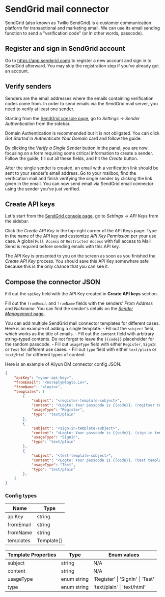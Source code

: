 # SendGrid mail connector

SendGrid (also known as Twilio SendGrid) is a customer communication platform for transactional and marketing email. We can use its email sending function to send a "verification code" (or in other words, passcode).

## Register and sign in SendGrid account

Go to https://app.sendgrid.com/ to register a new account and sign in to SendGrid afterward. You may skip the registration step if you've already got an account.

## Verify senders

Senders are the email addresses where the emails containing verification codes come from. In order to send emails via the SendGrid mail server, you need to verify at least one sender.

Starting from the [SendGrid console page](https://app.sendgrid.com/), go to _Settings_ -> _Sender Authentication_ from the sidebar.

Domain Authentication is recommended but it is not obligated. You can click _Get Started_ in _Authenticate Your Domain_ card and follow the guide.

By clicking the _Verify a Single Sender_ button in the panel, you are now focusing on a form requiring some critical information to create a sender. Follow the guide, fill out all these fields, and hit the _Create_ button.

After the single sender is created, an email with a verification link should be sent to your sender's email address. Go to your mailbox, find the verification mail and finish verifying the single sender by clicking the link given in the email. You can now send email via SendGrid email connector using the sender you've just verified.

## Create API keys

Let's start from the [SendGrid console page](https://app.sendgrid.com/), go to _Settings_ -> _API Keys_ from the sidebar.

Click the _Create API Key_ in the top-right corner of the API Keys page. Type in the name of the API key and customize _API Key Permission_ per your use case. A global `Full Access` or `Restricted Access` with full access to Mail Send is required before sending emails with this API key.

The API Key is presented to you on the screen as soon as you finished the _Create API Key_ process. You should save this API Key somewhere safe because this is the only chance that you can see it.

## Compose the connector JSON

Fill out the `apiKey` field with the API Key created in **Create API keys** section.

Fill out the `fromEmail` and `fromName` fields with the senders' _From Address_ and _Nickname_. You can find the sender's details on the [_Sender Management_ page](https://mc.sendgrid.com/senders).

You can add multiple SendGrid mail connector templates for different cases. Here is an example of adding a single template:
    - Fill out the `subject` field, which works as the title of emails.
    - Fill out the `content` field with arbitrary string-typed contents. Do not forget to leave the `{{code}}` placeholder for the random passcode.
    - Fill out `usageType` field with either `Register`, `SignIn` or `Test` for different use cases.
    - Fill out `type` field with either `text/plain` or `text/html` for different types of content.


Here is an example of Aliyun DM connector config JSON.

```json
{
    "apiKey": "<your-api-key>",
    "fromEmail": "<noreply@logto.io>",
    "fromName": "<logto>",
    "templates": [
        {
            "subject": "<register-template-subject>",
            "content": "<Logto: Your passcode is {{code}}. (regitser template)>",
            "usageType": "Register",
            "type": "text/plain"
        },
        {
            "subject": "<sign-in-template-subject>",
            "content": "<Logto: Your passcode is {{code}}. (sign-in template)>",
            "usageType": "SignIn",
            "type": "text/plain"
        },
        {
            "subject": "<test-template-subject>",
            "content": "<Logto: Your passcode is {{code}}. (test template)>",
            "usageType": "Test",
            "type": "text/plain"
        },
    ]
}
```

### Config types

| Name      | Type       |
|-----------|------------|
| apiKey    | string     |
| fromEmail | string     |
| fromName  | string     |
| templates | Template[] |

| Template Properties | Type        | Enum values                      |
|---------------------|-------------|----------------------------------|
| subject             | string      | N/A                              |
| content             | string      | N/A                              |
| usageType           | enum string | 'Register' \| 'SignIn' \| 'Test' |
| type                | enum string | 'text/plain' \| 'text/html'      |
